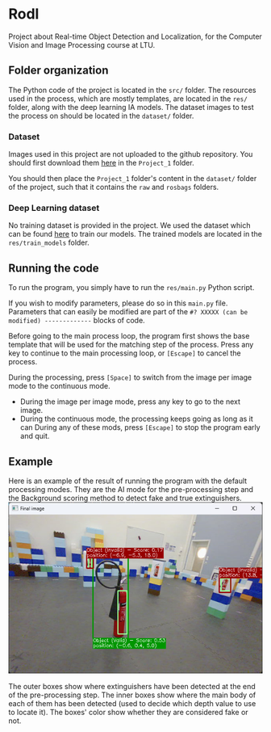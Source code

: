 # Rodl
Project about Real-time Object Detection and Localization, for the Computer Vision and Image Processing course at LTU.

## Folder organization

The Python code of the project is located in the `src/` folder.
The resources used in the process, which are mostly templates, are located in the `res/` folder, along with the deep learning IA models.
The dataset images to test the process on should be located in the `dataset/` folder.

### Dataset

Images used in this project are not uploaded to the github repository.
You should first download them [here](https://ltuse-my.sharepoint.com/:f:/g/personal/nikolaos_stathoulopoulos_ltu_se/EotXFpRj5GJGoW5qUDHrcigB46BdZ-9OX-i4M0yRLtvonQ?e=dogFnr) in the `Project_1` folder.

You should then place the `Project_1` folder's content in the `dataset/` folder of the project, such that it contains the `raw` and `rosbags` folders.

### Deep Learning dataset

No training dataset is provided in the project. We used the dataset which can be found [here](https://universe.roboflow.com/fire-extinguisher/fireextinguisher-z5atr) to train our models.
The trained models are located in the `res/train_models` folder.

## Running the code

To run the program, you simply have to run the `res/main.py` Python script.

If you wish to modify parameters, please do so in this `main.py` file.
Parameters that can easily be modified are part of the `#? XXXXX (can be modified) -------------` blocks of code.

Before going to the main process loop, the program first shows the base template that will be used for the matching step of the process.
Press any key to continue to the main processing loop, or `[Escape]` to cancel the process.

During the processing, press `[Space]` to switch from the image per image mode to the continuous mode.
- During the image per image mode, press any key to go to the next image.
- During the continuous mode, the processing keeps going as long as it can
During any of these mods, press `[Escape]` to stop the program early and quit.

## Example

Here is an example of the result of running the program with the default processing modes.
They are the AI mode for the pre-processing step and the Background scoring method to detect fake and true extinguishers.
![](result_example.png)

The outer boxes show where extinguishers have been detected at the end of the pre-processing step.
The inner boxes show where the main body of each of them has been detected (used to decide which depth value to use to locate it).
The boxes' color show whether they are considered fake or not.
